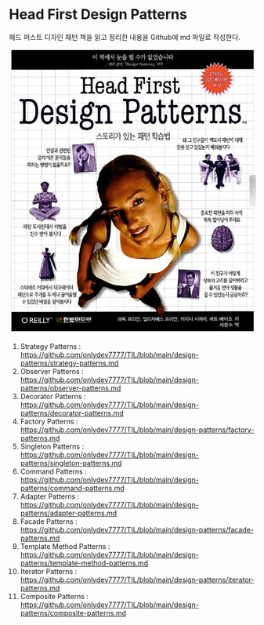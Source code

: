 # Head First Design Patterns

헤드 퍼스트 디자인 패턴 책을 읽고 정리한 내용을 Github에 md 파일로 작성한다.

![book.png](book.png)

1. Strategy Patterns : https://github.com/onlydev7777/TIL/blob/main/design-patterns/strategy-patterns.md
2. Observer Patterns : https://github.com/onlydev7777/TIL/blob/main/design-patterns/observer-patterns.md
3. Decorator Patterns : https://github.com/onlydev7777/TIL/blob/main/design-patterns/decorator-patterns.md
4. Factory Patterns : https://github.com/onlydev7777/TIL/blob/main/design-patterns/factory-patterns.md 
5. Singleton Patterns : https://github.com/onlydev7777/TIL/blob/main/design-patterns/singleton-patterns.md
6. Command Patterns : https://github.com/onlydev7777/TIL/blob/main/design-patterns/command-patterns.md
7. Adapter Patterns : https://github.com/onlydev7777/TIL/blob/main/design-patterns/adapter-patterns.md
8. Facade Patterns : https://github.com/onlydev7777/TIL/blob/main/design-patterns/facade-patterns.md
9. Template Method Patterns : https://github.com/onlydev7777/TIL/blob/main/design-patterns/template-method-patterns.md
10. Iterator Patterns : https://github.com/onlydev7777/TIL/blob/main/design-patterns/iterator-patterns.md
11. Composite Patterns : https://github.com/onlydev7777/TIL/blob/main/design-patterns/composite-patterns.md